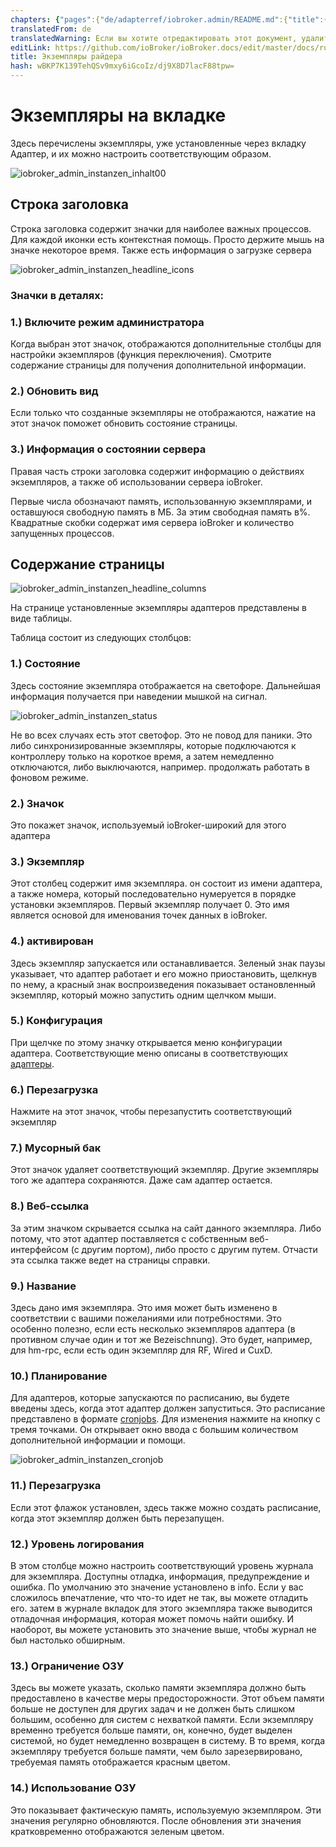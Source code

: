 ```yaml
---
chapters: {"pages":{"de/adapterref/iobroker.admin/README.md":{"title":{"de":"no title"},"content":"de/adapterref/iobroker.admin/README.md"},"de/adapterref/iobroker.admin/admin/tab-adapters.md":{"title":{"de":"Der Reiter Adapter"},"content":"de/adapterref/iobroker.admin/admin/tab-adapters.md"},"de/adapterref/iobroker.admin/admin/tab-instances.md":{"title":{"de":"Der Reiter Instanzen"},"content":"de/adapterref/iobroker.admin/admin/tab-instances.md"},"de/adapterref/iobroker.admin/admin/tab-objects.md":{"title":{"de":"Der Reiter Objekte"},"content":"de/adapterref/iobroker.admin/admin/tab-objects.md"},"de/adapterref/iobroker.admin/admin/tab-states.md":{"title":{"de":"Der Reiter Zustände"},"content":"de/adapterref/iobroker.admin/admin/tab-states.md"},"de/adapterref/iobroker.admin/admin/tab-groups.md":{"title":{"de":"Der Reiter Gruppen"},"content":"de/adapterref/iobroker.admin/admin/tab-groups.md"},"de/adapterref/iobroker.admin/admin/tab-users.md":{"title":{"de":"Der Reiter Benutzer"},"content":"de/adapterref/iobroker.admin/admin/tab-users.md"},"de/adapterref/iobroker.admin/admin/tab-events.md":{"title":{"de":"Der Reiter Ereignisse"},"content":"de/adapterref/iobroker.admin/admin/tab-events.md"},"de/adapterref/iobroker.admin/admin/tab-hosts.md":{"title":{"de":"Der Reiter Hosts"},"content":"de/adapterref/iobroker.admin/admin/tab-hosts.md"},"de/adapterref/iobroker.admin/admin/tab-enums.md":{"title":{"de":"Der Reiter Aufzählungen"},"content":"de/adapterref/iobroker.admin/admin/tab-enums.md"},"de/adapterref/iobroker.admin/admin/tab-log.md":{"title":{"de":"Der Reiter Log"},"content":"de/adapterref/iobroker.admin/admin/tab-log.md"},"de/adapterref/iobroker.admin/admin/tab-system.md":{"title":{"de":"Die Systemeinstellungen"},"content":"de/adapterref/iobroker.admin/admin/tab-system.md"}}}
translatedFrom: de
translatedWarning: Если вы хотите отредактировать этот документ, удалите поле «translationFrom», в противном случае этот документ будет снова автоматически переведен
editLink: https://github.com/ioBroker/ioBroker.docs/edit/master/docs/ru/adapterref/iobroker.admin/tab-instances.md
title: Экземпляры райдера
hash: wBKP7K139TehQSv9mxy6iGcoIz/dj9X8D7lacF88tpw=
---
```

# Экземпляры на вкладке
Здесь перечислены экземпляры, уже установленные через вкладку Адаптер, и их можно настроить соответствующим образом.

<span style="line-height: 1.5;"></span>

![iobroker_admin_instanzen_inhalt00](../../../de/adapterref/iobroker.admin/img/tab-instances_Inhalt00.jpg)

## Строка заголовка
Строка заголовка содержит значки для наиболее важных процессов. Для каждой иконки есть контекстная помощь.
Просто держите мышь на значке некоторое время. Также есть информация о загрузке сервера

![iobroker_admin_instanzen_headline_icons](../../../de/adapterref/iobroker.admin/img/tab-instances_Icons-e1476803621402.jpg)

### **Значки в деталях:**
### **1.) Включите режим администратора**
Когда выбран этот значок, отображаются дополнительные столбцы для настройки экземпляров (функция переключения).
Смотрите содержание страницы для получения дополнительной информации.

### **2.) Обновить вид**
Если только что созданные экземпляры не отображаются, нажатие на этот значок поможет обновить состояние страницы.

### **3.) Информация о состоянии сервера**
Правая часть строки заголовка содержит информацию о действиях экземпляров, а также об использовании сервера ioBroker.

Первые числа обозначают память, использованную экземплярами, и оставшуюся свободную память в МБ. За этим свободная память в%. Квадратные скобки содержат имя сервера ioBroker и количество запущенных процессов.

## Содержание страницы
![iobroker_admin_instanzen_headline_columns](../../../de/adapterref/iobroker.admin/img/tab-instances_Headline_Columns.jpg)

На странице установленные экземпляры адаптеров представлены в виде таблицы.

Таблица состоит из следующих столбцов:

### **1.) Состояние**
Здесь состояние экземпляра отображается на светофоре. Дальнейшая информация получается при наведении мышкой на сигнал.

![iobroker_admin_instanzen_status](../../../de/adapterref/iobroker.admin/img/tab-instances_Instanzen_Status.jpg)

Не во всех случаях есть этот светофор. Это не повод для паники. Это либо синхронизированные экземпляры, которые подключаются к контроллеру только на короткое время, а затем немедленно отключаются, либо выключаются, например. продолжать работать в фоновом режиме.

### **2.) Значок**
Это покажет значок, используемый ioBroker-широкий для этого адаптера

### **3.) Экземпляр**
Этот столбец содержит имя экземпляра. он состоит из имени адаптера, а также номера, который последовательно нумеруется в порядке установки экземпляров. Первый экземпляр получает 0.
Это имя является основой для именования точек данных в ioBroker.

### 4.) активирован
Здесь экземпляр запускается или останавливается. Зеленый знак паузы указывает, что адаптер работает и его можно приостановить, щелкнув по нему, а красный знак воспроизведения показывает остановленный экземпляр, который можно запустить одним щелчком мыши.

### **5.) Конфигурация**
При щелчке по этому значку открывается меню конфигурации адаптера. Соответствующие меню описаны в соответствующих [адаптеры](http://www.iobroker.net/?page_id=2236&lang=de).

### **6.) Перезагрузка**
Нажмите на этот значок, чтобы перезапустить соответствующий экземпляр

### **7.) Мусорный бак**
Этот значок удаляет соответствующий экземпляр. Другие экземпляры того же адаптера сохраняются.
Даже сам адаптер остается.

### **8.) Веб-ссылка**
За этим значком скрывается ссылка на сайт данного экземпляра. Либо потому, что этот адаптер поставляется с собственным веб-интерфейсом (с другим портом), либо просто с другим путем. Отчасти эта ссылка также ведет на страницы справки.

### **9.) Название**
Здесь дано имя экземпляра. Это имя может быть изменено в соответствии с вашими пожеланиями или потребностями. Это особенно полезно, если есть несколько экземпляров адаптера (в противном случае один и тот же Bezeischnung). Это будет, например, для hm-rpc, если есть один экземпляр для RF, Wired и CuxD.

### **10.) Планирование**
Для адаптеров, которые запускаются по расписанию, вы будете введены здесь, когда этот адаптер должен запуститься.
Это расписание представлено в формате [cronjobs](https://de.wikipedia.org/wiki/Cron#Beispiele).
Для изменения нажмите на кнопку с тремя точками. Он открывает окно ввода с большим количеством дополнительной информации и помощи.

![iobroker_admin_instanzen_cronjob](../../../de/adapterref/iobroker.admin/img/tab-instances_Cronjob.jpg)

### **11.) Перезагрузка**
Если этот флажок установлен, здесь также можно создать расписание, когда этот экземпляр должен быть перезапущен.

### **12.) Уровень логирования**
В этом столбце можно настроить соответствующий уровень журнала для экземпляра. Доступны отладка, информация, предупреждение и ошибка. По умолчанию это значение установлено в info. Если у вас сложилось впечатление, что что-то идет не так, вы можете отладить его. затем в журнале вкладок для этого экземпляра также выводится отладочная информация, которая может помочь найти ошибку. И наоборот, вы можете установить это значение выше, чтобы журнал не был настолько обширным.

### **13.) Ограничение ОЗУ**
Здесь вы можете указать, сколько памяти экземпляра должно быть предоставлено в качестве меры предосторожности.
Этот объем памяти больше не доступен для других задач и не должен быть слишком большим, особенно для систем с нехваткой памяти. Если экземпляру временно требуется больше памяти, он, конечно, будет выделен системой, но будет немедленно возвращен в систему. В то время, когда экземпляру требуется больше памяти, чем было зарезервировано, требуемая память отображается красным цветом.

### 14.) Использование ОЗУ
Это показывает фактическую память, используемую экземпляром. Эти значения регулярно обновляются. После обновления эти значения кратковременно отображаются зеленым цветом.